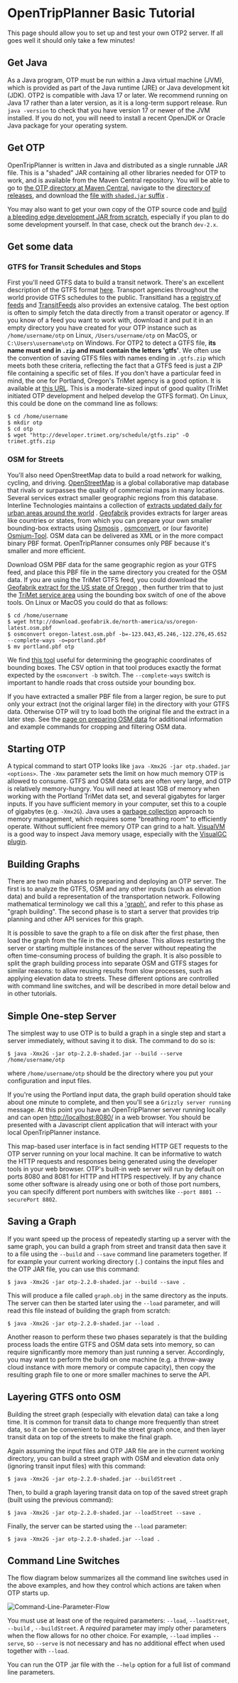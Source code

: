 # OpenTripPlanner Basic Tutorial

This page should allow you to set up and test your own OTP2 server. If all goes well it should only
take a few minutes!

## Get Java

As a Java program, OTP must be run within a Java virtual machine (JVM), which is provided as part of
the Java runtime (JRE) or Java development kit (JDK). OTP2 is compatible with Java 17 or later. We
recommend running on Java 17 rather than a later version, as it is a long-term support release.
Run `java -version` to check that you have version 17 or newer of the JVM installed. If you do not,
you will need to install a recent OpenJDK or Oracle Java package for your operating system.

## Get OTP

OpenTripPlanner is written in Java and distributed as a single runnable JAR file. This is a "shaded"
JAR containing all other libraries needed for OTP to work, and is available from the Maven Central
repository. You will be able to go
to [the OTP directory at Maven Central](https://repo1.maven.org/maven2/org/opentripplanner/otp/),
navigate to
the [directory of releases](https://repo1.maven.org/maven2/org/opentripplanner/otp/2.2.0/),
and download
the [file with `shaded.jar` suffix](https://repo1.maven.org/maven2/org/opentripplanner/otp/2.2.0/otp-2.2.0-shaded.jar)
.

You may also want to get your own copy of the OTP source code
and [build a bleeding edge development JAR from scratch](Getting-OTP.md), especially if you plan to
do some development yourself. In that case, check out the branch `dev-2.x`.

## Get some data

### GTFS for Transit Schedules and Stops

First you'll need GTFS data to build a transit network. There's an excellent description of the GTFS
format [here](http://gtfs.org/). Transport agencies throughout the world provide GTFS schedules to
the public. Transitland has a
[registry of feeds](https://transit.land/feed-registry) and [TransitFeeds](http://transitfeeds.com/)
also provides an extensive catalog. The best option is often to simply fetch the data directly from
a transit operator or agency. If you know of a feed you want to work with, download it and put it in
an empty directory you have created for your OTP instance such as `/home/username/otp` on
Linux, `/Users/username/otp` on MacOS, or `C:\Users\username\otp` on Windows. For OTP2 to detect a
GTFS file, **its name must end in `.zip` and must contain the letters 'gtfs'**. We often use the
convention of saving GTFS files with names ending in `.gtfs.zip` which meets both these criteria,
reflecting the fact that a GTFS feed is just a ZIP file containing a specific set of files. If you
don't have a particular feed in mind, the one for Portland, Oregon's TriMet agency is a good option.
It is available at [this URL](http://developer.trimet.org/schedule/gtfs.zip). This is a
moderate-sized input of good quality (TriMet initiated OTP development and helped develop the GTFS
format). On Linux, this could be done on the command line as follows:

    $ cd /home/username
    $ mkdir otp
    $ cd otp
    $ wget "http://developer.trimet.org/schedule/gtfs.zip" -O trimet.gtfs.zip

### OSM for Streets

You'll also need OpenStreetMap data to build a road network for walking, cycling, and
driving. [OpenStreetMap](https://www.openstreetmap.org/) is a global collaborative map database that
rivals or surpasses the quality of commercial maps in many locations. Several services extract
smaller geographic regions from this database. Interline Technologies maintains a collection
of [extracts updated daily for urban areas around the world](https://www.interline.io/osm/extracts/)
. [Geofabrik](http://download.geofabrik.de/) provides extracts for larger areas like countries or
states, from which you can prepare your own smaller bounding-box extracts
using [Osmosis](http://wiki.openstreetmap.org/wiki/Osmosis#Extracting_bounding_boxes)
, [osmconvert](http://wiki.openstreetmap.org/wiki/Osmconvert#Applying_Geographical_Borders), or (our
favorite) [Osmium-Tool](https://osmcode.org/osmium-tool/manual.html#creating-geographic-extracts).
OSM data can be delivered as XML or in the more compact binary PBF format. OpenTripPlanner consumes
only PBF because it's smaller and more efficient.

Download OSM PBF data for the same geographic region as your GTFS feed, and place this PBF file in
the same directory you created for the OSM data. If you are using the TriMet GTFS feed, you could
download
the [Geofabrik extract for the US state of Oregon](http://download.geofabrik.de/north-america/us/oregon.html)
, then further trim that to just
the [TriMet service area](https://trimet.org/pdfs/taxinfo/trimetdistrictboundary.pdf) using the
bounding box switch of one of the above tools. On Linux or MacOS you could do that as follows:

    $ cd /home/username
    $ wget http://download.geofabrik.de/north-america/us/oregon-latest.osm.pbf
    $ osmconvert oregon-latest.osm.pbf -b=-123.043,45.246,-122.276,45.652 --complete-ways -o=portland.pbf
    $ mv portland.pbf otp

We find [this tool](https://boundingbox.klokantech.com/) useful for determining the geographic
coordinates of bounding boxes. The CSV option in that tool produces exactly the format expected by
the `osmconvert -b` switch. The `--complete-ways` switch is important to handle roads that cross
outside your bounding box.

If you have extracted a smaller PBF file from a larger region, be sure to put only your extract (not
the original larger file) in the directory with your GTFS data. Otherwise OTP will try to load both
the original file and the extract in a later step. See
the [page on preparing OSM data](Preparing-OSM.md) for additional information and example commands
for cropping and filtering OSM data.

## Starting OTP

A typical command to start OTP looks like `java -Xmx2G -jar otp.shaded.jar <options>`. The
`-Xmx` parameter sets the limit on how much memory OTP is allowed to consume. GTFS and OSM data sets
are often very large, and OTP is relatively memory-hungry. You will need at least 1GB of memory when
working with the Portland TriMet data set, and several gigabytes for larger inputs. If you have
sufficient memory in your computer, set this to a couple of gigabytes (e.g. `-Xmx2G`). Java uses
a [garbage collection](https://en.wikipedia.org/wiki/Garbage_collection_(computer_science)) approach
to memory management, which requires some "breathing room" to efficiently operate. Without
sufficient free memory OTP can grind to a halt. [VisualVM](https://visualvm.github.io) is a good way
to inspect Java memory usage, especially with
the [VisualGC plugin](https://visualvm.github.io/plugins.html).

## Building Graphs

There are two main phases to preparing and deploying an OTP server. The first is to analyze the
GTFS, OSM and any other inputs (such as elevation data) and build a representation of the
transportation network. Following mathematical terminology we call this
a ['graph'](http://en.wikipedia.org/wiki/Graph_%28mathematics%29), and refer to this phase as "graph
building". The second phase is to start a server that provides trip planning and other API services
for this graph.

It is possible to save the graph to a file on disk after the first phase, then load the graph from
the file in the second phase. This allows restarting the server or starting multiple instances of
the server without repeating the often time-consuming process of building the graph. It is also
possible to split the graph building process into separate OSM and GTFS stages for similar reasons:
to allow reusing results from slow processes, such as applying elevation data to streets. These
different options are controlled with command line switches, and will be described in more detail
below and in other tutorials.

## Simple One-step Server

The simplest way to use OTP is to build a graph in a single step and start a server immediately,
without saving it to disk. The command to do so is:

    $ java -Xmx2G -jar otp-2.2.0-shaded.jar --build --serve /home/username/otp

where `/home/username/otp` should be the directory where you put your configuration and input files.

If you're using the Portland input data, the graph build operation should take about one minute to
complete, and then you'll see a `Grizzly server running` message. At this point you have an
OpenTripPlanner server running locally and can open [http://localhost:8080/](http://localhost:8080/)
in a web browser. You should be presented with a Javascript client application that will interact
with your local OpenTripPlanner instance.

This map-based user interface is in fact sending HTTP GET requests to the OTP server running on your
local machine. It can be informative to watch the HTTP requests and responses being generated using
the developer tools in your web browser. OTP's built-in web server will run by default on ports 8080
and 8081 for HTTP and HTTPS respectively. If by any chance some other software is already using one
or both of those port numbers, you can specify different port numbers with switches
like `--port 8801 --securePort 8802`.

## Saving a Graph

If you want speed up the process of repeatedly starting up a server with the same graph, you can
build a graph from street and transit data then save it to a file using the `--build` and `--save`
command line parameters together. If for example your current working directory (`.`) contains the
input files and the OTP JAR file, you can use this command:

    $ java -Xmx2G -jar otp-2.2.0-shaded.jar --build --save .

This will produce a file called `graph.obj` in the same directory as the inputs. The server can then
be started later using the `--load` parameter, and will read this file instead of building the graph
from scratch:

    $ java -Xmx2G -jar otp-2.2.0-shaded.jar --load .

Another reason to perform these two phases separately is that the building process loads the entire
GTFS and OSM data sets into memory, so can require significantly more memory than just running a
server. Accordingly, you may want to perform the build on one machine (e.g. a throw-away cloud
instance with more memory or compute capacity), then copy the resulting graph file to one or more
smaller machines to serve the API.

## Layering GTFS onto OSM

Building the street graph (especially with elevation data) can take a long time. It is common for
transit data to change more frequently than street data, so it can be convenient to build the street
graph once, and then layer transit data on top of the streets to make the final graph.

Again assuming the input files and OTP JAR file are in the current working directory, you can build
a street graph with OSM and elevation data only (ignoring transit input files) with this command:

    $ java -Xmx2G -jar otp-2.2.0-shaded.jar --buildStreet .

Then, to build a graph layering transit data on top of the saved street graph (built using the
previous command):

    $ java -Xmx2G -jar otp-2.2.0-shaded.jar --loadStreet --save .

Finally, the server can be started using the `--load` parameter:

    $ java -Xmx2G -jar otp-2.2.0-shaded.jar --load .

## Command Line Switches

The flow diagram below summarizes all the command line switches used in the above examples, and how
they control which actions are taken when OTP starts up.

![Command-Line-Parameter-Flow](images/cli-flow.svg)

You must use at least one of the required parameters: `--load`, `--loadStreet`, `--build`
, `--buildStreet`. A _required_ parameter may imply other parameters when the flow allows for no
other choice. For example, `--load` implies `--serve`, so `--serve` is not necessary and has no
additional effect when used together with `--load`.

You can run the OTP .jar file with the `--help` option for a full list of command line parameters.
